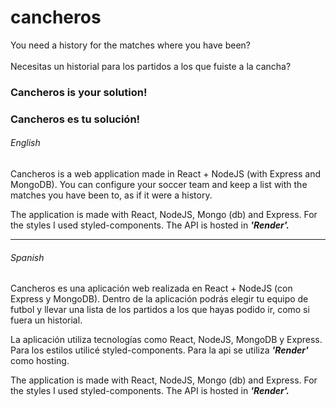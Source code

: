 # cancheros
You need a history for the matches where you have been?<br></br>
Necesitas un historial para los partidos a los que fuiste a la cancha?

<h3>Cancheros is your solution!</h3>
<h3>Cancheros es tu solución!</h3>

<h6>English</h6>

Cancheros is a web application made in React + NodeJS (with Express and MongoDB). 
You can configure your soccer team and keep a list with the matches you have been to, as if it were a history.

The application is made with React, NodeJS, Mongo (db) and Express. For the styles I used styled-components.
The API is hosted in <b><i>'Render'.</i></b>

<hr>

<h6>Spanish</h6>

Cancheros es una aplicación web realizada en React + NodeJS (con Express y MongoDB).
Dentro de la aplicación podrás elegir tu equipo de futbol y llevar una lista de los partidos a los que hayas podido ir, como si fuera un historial.

La aplicación utiliza tecnologías como React, NodeJS, MongoDB y Express. Para los estilos utilicé styled-components.
Para la api se utiliza <b><i>'Render'</i></b> como hosting.

The application is made with React, NodeJS, Mongo (db) and Express. For the styles I used styled-components.
The API is hosted in <b><i>'Render'.</i></b>
